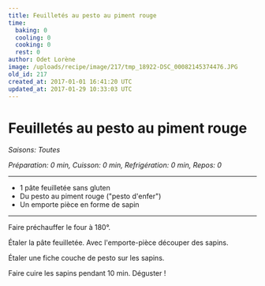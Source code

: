 ```yaml
---
title: Feuilletés au pesto au piment rouge
time:
  baking: 0
  cooling: 0
  cooking: 0
  rest: 0
author: Odet Lorène
image: /uploads/recipe/image/217/tmp_18922-DSC_00082145374476.JPG
old_id: 217
created_at: 2017-01-01 16:41:20 UTC
updated_at: 2017-01-29 10:33:03 UTC
---
```


# Feuilletés au pesto au piment rouge

_Saisons: Toutes_

_Préparation: 0 min, Cuisson: 0 min, Refrigération: 0 min, Repos: 0_

---

- 1 pâte feuilletée sans gluten
- Du pesto au piment rouge ("pesto d'enfer")
- Un emporte pièce en forme de sapin

---

Faire préchauffer le four à 180°.

Étaler la pâte feuilletée. Avec l'emporte-pièce découper des sapins.

Étaler une fiche couche de pesto sur les sapins.

Faire cuire les sapins pendant 10 min. Déguster !
